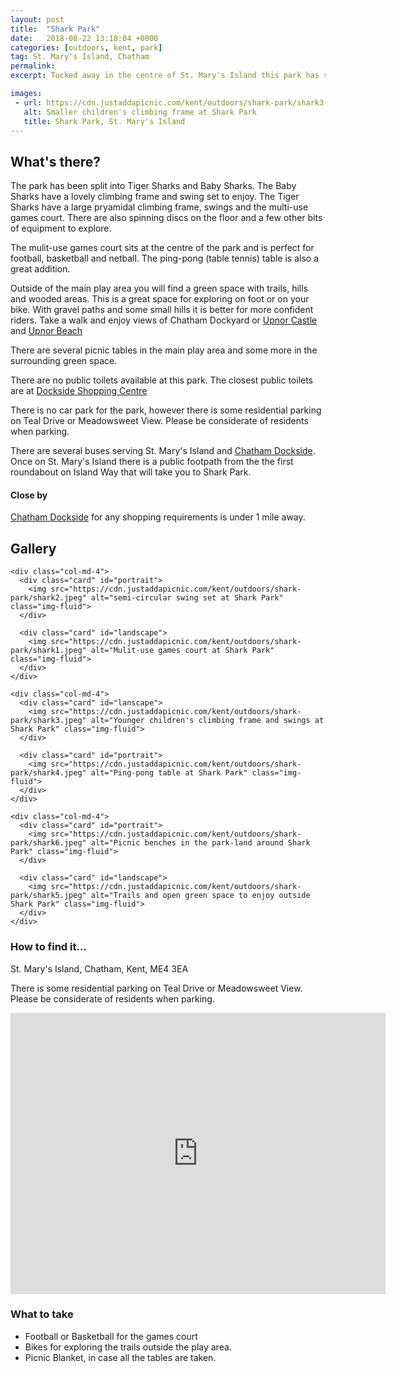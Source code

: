 ```yaml
---
layout: post
title:  "Shark Park"
date:   2018-08-22 13:18:04 +0000
categories: [outdoors, kent, park]
tag: St. Mary's Island, Chatham
permalink: 
excerpt: Tucked away in the centre of St. Mary's Island this park has some great equipment for the children to enjoy.  With the surrounding parkland and trails it's a great place for more confident riders to enjoy a bike ride too.

images: 
 - url: https://cdn.justaddapicnic.com/kent/outdoors/shark-park/shark3.jpeg
   alt: Smaller children's climbing frame at Shark Park
   title: Shark Park, St. Mary's Island
---
```


## What's there?
The park has been split into Tiger Sharks and Baby Sharks. The Baby Sharks have a lovely climbing frame and swing set to enjoy.  The Tiger Sharks have a large pryamidal climbing frame, swings and the multi-use games court.  There are also spinning discs on the floor and a few other bits of equipment to explore.

The mulit-use games court sits at the centre of the park and is perfect for football, basketball and netball.  The ping-pong (table tennis) table is also a great addition.

Outside of the main play area you will find a green space with trails, hills and wooded areas.  This is a great space for exploring on foot or on your bike. With gravel paths and some small hills it is better for more confident riders.  Take a walk and enjoy views of Chatham Dockyard or [Upnor Castle](http://www.english-heritage.org.uk/visit/places/upnor-castle/) and [Upnor Beach](https://justaddapicnic.com/outdoors/kent/beach/2018/01/16/upnor-beach.html)

There are several picnic tables in the main play area and some more in the surrounding green space.

There are no public toilets available at this park. The closest public toilets are at [Dockside Shopping Centre](https://www.docksideshopping.com/)

There is no car park for the park, however there is some residential parking on Teal Drive or Meadowsweet View.  Please be considerate of residents when parking.

There are several buses serving St. Mary's Island and [Chatham Dockside](https://www.docksideshopping.com/).  Once on St. Mary's Island there is a public footpath from the the first roundabout on Island Way that will take you to Shark Park.

#### Close by
[Chatham Dockside](https://www.docksideshopping.com/) for any shopping requirements is under 1 mile away.

## Gallery

<div class="container">

  <div class="row">

    <div class="col-md-4">
      <div class="card" id="portrait">
        <img src="https://cdn.justaddapicnic.com/kent/outdoors/shark-park/shark2.jpeg" alt="semi-circular swing set at Shark Park" class="img-fluid">
      </div>

      <div class="card" id="landscape">
        <img src="https://cdn.justaddapicnic.com/kent/outdoors/shark-park/shark1.jpeg" alt="Mulit-use games court at Shark Park" class="img-fluid">
      </div>  
    </div>

    <div class="col-md-4">
      <div class="card" id="lanscape">
        <img src="https://cdn.justaddapicnic.com/kent/outdoors/shark-park/shark3.jpeg" alt="Younger children's climbing frame and swings at Shark Park" class="img-fluid">
      </div>

      <div class="card" id="portrait">
        <img src="https://cdn.justaddapicnic.com/kent/outdoors/shark-park/shark4.jpeg" alt="Ping-pong table at Shark Park" class="img-fluid">
      </div>
    </div>

    <div class="col-md-4">
      <div class="card" id="portrait">
        <img src="https://cdn.justaddapicnic.com/kent/outdoors/shark-park/shark6.jpeg" alt="Picnic benches in the park-land around Shark Park" class="img-fluid">
      </div>

      <div class="card" id="landscape">
        <img src="https://cdn.justaddapicnic.com/kent/outdoors/shark-park/shark5.jpeg" alt="Trails and open green space to enjoy outside Shark Park" class="img-fluid">
      </div>
    </div>

  </div>      
</div>


### How to find it...
St. Mary's Island, Chatham, Kent, ME4 3EA

There is some residential parking on Teal Drive or Meadowsweet View.  Please be considerate of residents when parking.

<iframe src="https://www.google.com/maps/embed?pb=!1m18!1m12!1m3!1d685.0363593792097!2d0.5397033735719109!3d51.40674789871519!2m3!1f0!2f0!3f0!3m2!1i1024!2i768!4f13.1!3m3!1m2!1s0x47d8cdbfd7603647%3A0x1dbd10639fc50da!2sUnnamed+Road%2C+St+Mary&#39;s+Island%2C+Chatham+ME4+3EA!5e1!3m2!1sen!2suk!4v1536054927017" width="600" height="450" frameborder="0" style="border:0" allowfullscreen></iframe>

### What to take
* Football or Basketball for the games court
* Bikes for exploring the trails outside the play area.
* Picnic Blanket, in case all the tables are taken.